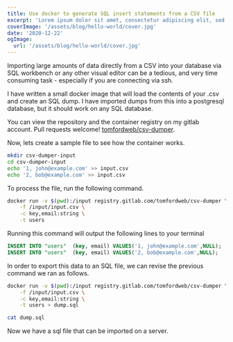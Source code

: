 ```yaml
---
title: Use docker to generate SQL insert statements from a CSV file
excerpt: 'Lorem ipsum dolor sit amet, consectetur adipiscing elit, sed do eiusmod tempor incididunt ut labore et dolore magna aliqua. Praesent elementum facilisis leo vel fringilla est ullamcorper eget. At imperdiet dui accumsan sit amet nulla facilities morbi tempus.'
coverImage: '/assets/blog/hello-world/cover.jpg'
date: '2020-12-22'
ogImage:
  url: '/assets/blog/hello-world/cover.jpg'
---
```


Importing large amounts of data directly from a CSV into your database via SQL workbench or any other visual editor can be a tedious, and very time consuming task - especially if you are connecting via ssh.

I have written a small docker image that will load the contents of your .csv and create an SQL dump. I have imported dumps from this into a postgresql database, but it should work on any SQL database.

You can view the repository and the container registry on my gitlab account. Pull requests welcome! [tomfordweb/csv-dumper](https://github.com/tomfordweb/csv-dumper).

Now, lets create a sample file to see how the container works.

```bash
mkdir csv-dumper-input
cd csv-dumper-input
echo '1, john@example.com' >> input.csv
echo '2, bob@example.com' >> input.csv
```

To process the file, run the following command.

```bash
docker run -v $(pwd):/input registry.gitlab.com/tomfordweb/csv-dumper \
    -f /input/input.csv \
    -c key,email:string \
    -t users
```

Running this command will output the following lines to your terminal

```sql
INSERT INTO "users"  (key, email) VALUES('1, john@example.com',NULL);
INSERT INTO "users"  (key, email) VALUES('2, bob@example.com',NULL);
```

In order to export this data to an SQL file, we can revise the previous command we ran as follows.

```bash
docker run -v $(pwd):/input registry.gitlab.com/tomfordweb/csv-dumper \
    -f /input/input.csv \
    -c key,email:string \
    -t users > dump.sql
```

```bash
cat dump.sql
```

Now we have a sql file that can be imported on a server.
